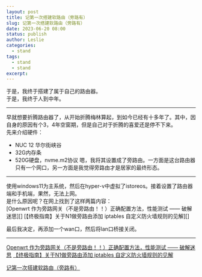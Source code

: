 ```yaml
---
layout: post
title: 记第一次搭建软路由（旁路有）
slug: 记第一次搭建软路由（旁路有）
date: 2023-06-20 08:00
status: publish
author: Leslie
categories: 
  - stand 
tags:
  - stand 
  - stand 
excerpt: 
---
```


于是，我终于搭建了属于自己的路由器。   
于是，我终于人到中年。   

---

早就想要折腾路由器了，从开始折腾梅林算起，到如今已经有十多年了。其中，因自身的原因有个3，4年空窗期，但是自己对于折腾的喜爱还是停不下来。   
先来介绍硬件：
- NUC 12 华尔街峡谷
- 32G内存条
- 520G硬盘，nvme.m2协议
嗯，我将其设置成了旁路由。一方面是这台路由器只有一个网口，另一方面是我觉得旁路由才是居家的最终形态。   

---

使用windows11为主系统，然后在hyper-v中虚拟了istoreos。接着设置了路由器端和手机端，果然，无法上网。   
是什么原因呢？在网上找到了这样两篇内容：  
[Openwrt 作为旁路网关（不是旁路由！！）正确配置方法，性能测试 —— 破解迷思][]
[【终极指南】关于N1做旁路由添加 iptables 自定义防火墙规则的见解][]

最后我决定，再添加一个wan口，然后将lan口桥接关闭。

---

[Openwrt 作为旁路网关（不是旁路由！！）正确配置方法，性能测试 —— 破解迷思](https://www.right.com.cn/forum/thread-5512947-1-1.html)
[【终极指南】关于N1做旁路由添加 iptables 自定义防火墙规则的见解](https://www.right.com.cn/forum/forum.php?mod=viewthread&tid=2983767)


[记第一次搭建软路由（旁路有）](https://github.com/lesnolie/Marverick/issues/34)

